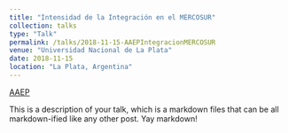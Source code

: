 ```yaml
---
title: "Intensidad de la Integración en el MERCOSUR"
collection: talks
type: "Talk"
permalink: /talks/2018-11-15-AAEPIntegracionMERCOSUR
venue: "Universidad Nacional de La Plata"
date: 2018-11-15
location: "La Plata, Argentina"
---
```


[AAEP](http://www.aaep.org.ar)

This is a description of your talk, which is a markdown files that can be all markdown-ified like any other post. Yay markdown!
